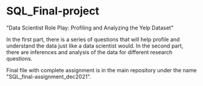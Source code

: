 # SQL_Final-project
"Data Scientist Role Play: Profiling and Analyzing the Yelp Dataset"

In the first part, there is a series of questions that will help profile and understand the data just like a data scientist would.
In the second part, there are inferences and analysis of the data for different research questions.

Final file with complete assignment is in the main repository under the name "SQL_final-assignment_dec2021".
